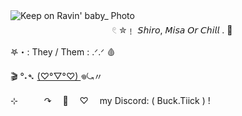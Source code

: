 ![Keep on Ravin' baby_ Photo](https://github.com/user-attachments/assets/47a75062-3866-4494-ab20-859eaeac5c7d)ㅤㅤㅤㅤㅤㅤㅤ
ㅤㅤㅤㅤㅤㅤㅤㅤㅤㅤㅤㅤㅤㅤ
ㅤㅤㅤㅤㅤㅤㅤㅤㅤㅤㅤㅤ
ㅤㅤ
𓏲 ✮﹗ 𝘚𝘩𝘪𝘳𝘰, 𝘔𝘪𝘴𝘢 𝘖𝘳 𝘊𝘩𝘪𝘭𝘭   . 🍷

𖤐・: They / Them : .ᐟ.ᐟ 🩸

🎬 °˖➴ [(♡°▽°♡)	](https://rentry.co/z9sw96ad) 𖦹⤿〃

 ⊹　　　↷　 🦇　 ♡　 my Discord: ( Buck.Tiick ) !
